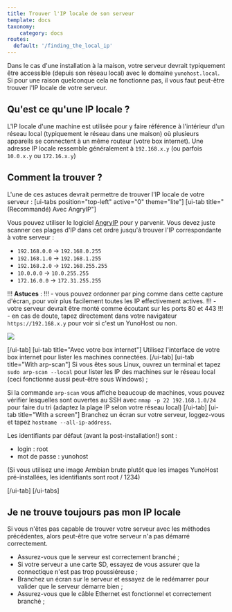 ```yaml
---
title: Trouver l'IP locale de son serveur
template: docs
taxonomy:
    category: docs
routes:
  default: '/finding_the_local_ip'
---
```


Dans le cas d'une installation à la maison, votre serveur devrait typiquement être accessible (depuis son réseau local) avec le domaine `yunohost.local`. Si pour une raison quelconque cela ne fonctionne pas, il vous faut peut-être trouver l'IP locale de votre serveur.

## Qu'est ce qu'une IP locale ?

L'IP locale d'une machine est utilisée pour y faire référence à l'intérieur d'un réseau local (typiquement le réseau dans une maison) où plusieurs appareils se connectent à un même routeur (votre box internet). Une adresse IP locale ressemble généralement à `192.168.x.y` (ou parfois `10.0.x.y` ou `172.16.x.y`)

## Comment la trouver ?

L'une de ces astuces devrait permettre de trouver l'IP locale de votre serveur :
[ui-tabs position="top-left" active="0" theme="lite"]
[ui-tab title="(Recommandé) Avec AngryIP"]

Vous pouvez utiliser le logiciel [AngryIP](https://angryip.org/download/) pour y parvenir. Vous devez juste scanner ces plages d'IP dans cet ordre jusqu'à trouver l'IP correspondante à votre serveur :

- `192.168.0.0` -> `192.168.0.255`
- `192.168.1.0` -> `192.168.1.255`
- `192.168.2.0` -> `192.168.255.255`
- `10.0.0.0` -> `10.0.255.255`
- `172.16.0.0` -> `172.31.255.255`

!!! **Astuces** :
!!! - vous pouvez ordonner par ping comme dans cette capture d'écran, pour voir plus facilement toutes les IP effectivement actives.
!!! - votre serveur devrait être monté comme écoutant sur les ports 80 et 443
!!! - en cas de doute, tapez directement dans votre navigateur `https://192.168.x.y` pour voir si c'est un YunoHost ou non.

![](image://angryip.png?class=inline)

[/ui-tab]
[ui-tab title="Avec votre box internet"]
Utilisez l'interface de votre box internet pour lister les machines connectées.
[/ui-tab]
[ui-tab title="With arp-scan"]
Si vous êtes sous Linux, ouvrez un terminal et tapez `sudo arp-scan --local` pour lister les IP des machines sur le réseau local (ceci fonctionne aussi peut-être sous Windows) ;

Si la commande `arp-scan` vous affiche beaucoup de machines, vous pouvez vérifier lesquelles sont ouvertes au SSH avec `nmap -p 22 192.168.1.0/24` pour faire du tri (adaptez la plage IP selon votre réseau local)
[/ui-tab]
[ui-tab title="With a screen"]
Branchez un écran sur votre serveur, loggez-vous et tapez `hostname --all-ip-address`.

Les identifiants par défaut (avant la post-installation!) sont :

- login : root
- mot de passe : yunohost

(Si vous utilisez une image Armbian brute plutôt que les images YunoHost pré-installées, les identifiants sont root / 1234)

[/ui-tab]
[/ui-tabs]

## Je ne trouve toujours pas mon IP locale

Si vous n'êtes pas capable de trouver votre serveur avec les méthodes précédentes, alors peut-être que votre serveur n'a pas démarré correctement.

- Assurez-vous que le serveur est correctement branché ;
- Si votre serveur a une carte SD, essayez de vous assurer que la connectique n'est pas trop poussiéreuse ;
- Branchez un écran sur le serveur et essayez de le redémarrer pour valider que le serveur démarre bien ;
- Assurez-vous que le câble Ethernet est fonctionnel et correctement branché ;
